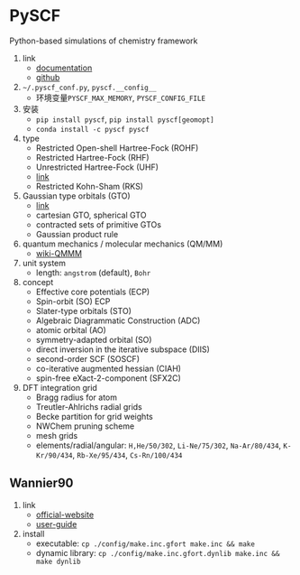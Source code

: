 # PySCF

Python-based simulations of chemistry framework

1. link
   * [documentation](https://sunqm.github.io/pyscf/)
   * [github](https://github.com/sunqm/pyscf)
2. `~/.pyscf_conf.py`, `pyscf.__config__`
   * 环境变量`PYSCF_MAX_MEMORY`, `PYSCF_CONFIG_FILE`
3. 安装
   * `pip install pyscf`, `pip install pyscf[geomopt]`
   * `conda install -c pyscf pyscf`
4. type
   * Restricted Open-shell Hartree-Fock (ROHF)
   * Restricted Hartree-Fock (RHF)
   * Unrestricted Hartree-Fock (UHF)
   * [link](https://www.tau.ac.il/~ephraim/RHF.pdf)
   * Restricted Kohn-Sham (RKS)
5. Gaussian type orbitals (GTO)
   * [link](https://www.theochem.ru.nl/~pwormer/Knowino/knowino.org/wiki/Gaussian_type_orbitals.html)
   * cartesian GTO, spherical GTO
   * contracted sets of primitive GTOs
   * Gaussian product rule
6. quantum mechanics / molecular mechanics (QM/MM)
   * [wiki-QMMM](https://en.wikipedia.org/wiki/QM/MM)
7. unit system
   * length: `angstrom` (default), `Bohr`
8. concept
   * Effective core potentials (ECP)
   * Spin-orbit (SO) ECP
   * Slater-type orbitals (STO)
   * Algebraic Diagrammatic Construction (ADC)
   * atomic orbital (AO)
   * symmetry-adapted orbital (SO)
   * direct inversion in the iterative subspace (DIIS)
   * second-order SCF (SOSCF)
   * co-iterative augmented hessian (CIAH)
   * spin-free eXact-2-component (SFX2C)
9. DFT integration grid
   * Bragg radius for atom
   * Treutler-Ahlrichs radial grids
   * Becke partition for grid weights
   * NWChem pruning scheme
   * mesh grids
   * elements/radial/angular: `H,He/50/302`, `Li-Ne/75/302`, `Na-Ar/80/434`, `K-Kr/90/434`, `Rb-Xe/95/434`, `Cs-Rn/100/434`

## Wannier90

1. link
   * [official-website](https://wannier.org/)
   * [user-guide](https://wannier.org/user-guide/)
2. install
   * executable: `cp ./config/make.inc.gfort make.inc && make`
   * dynamic library: `cp ./config/make.inc.gfort.dynlib make.inc && make dynlib`
